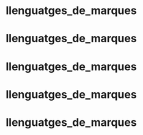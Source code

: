 # llenguatges_de_marques
# llenguatges_de_marques
# llenguatges_de_marques
# llenguatges_de_marques
# llenguatges_de_marques
